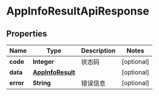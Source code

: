 

# AppInfoResultApiResponse


## Properties

| Name | Type | Description | Notes |
|------------ | ------------- | ------------- | -------------|
|**code** | **Integer** | 状态码 |  [optional] |
|**data** | [**AppInfoResult**](AppInfoResult.md) |  |  [optional] |
|**error** | **String** | 错误信息 |  [optional] |



